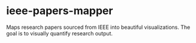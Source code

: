 # ieee-papers-mapper
Maps research papers sourced from IEEE into beautiful visualizations. The goal is to visually quantify research output.
